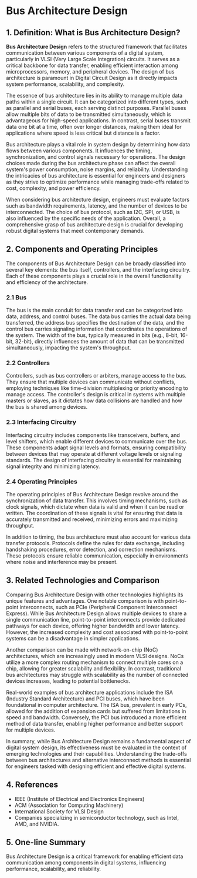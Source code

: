 # Bus Architecture Design

## 1. Definition: What is **Bus Architecture Design**?
**Bus Architecture Design** refers to the structured framework that facilitates communication between various components of a digital system, particularly in VLSI (Very Large Scale Integration) circuits. It serves as a critical backbone for data transfer, enabling efficient interaction among microprocessors, memory, and peripheral devices. The design of bus architecture is paramount in Digital Circuit Design as it directly impacts system performance, scalability, and complexity.

The essence of bus architecture lies in its ability to manage multiple data paths within a single circuit. It can be categorized into different types, such as parallel and serial buses, each serving distinct purposes. Parallel buses allow multiple bits of data to be transmitted simultaneously, which is advantageous for high-speed applications. In contrast, serial buses transmit data one bit at a time, often over longer distances, making them ideal for applications where speed is less critical but distance is a factor.

Bus architecture plays a vital role in system design by determining how data flows between various components. It influences the timing, synchronization, and control signals necessary for operations. The design choices made during the bus architecture phase can affect the overall system's power consumption, noise margins, and reliability. Understanding the intricacies of bus architecture is essential for engineers and designers as they strive to optimize performance while managing trade-offs related to cost, complexity, and power efficiency.

When considering bus architecture design, engineers must evaluate factors such as bandwidth requirements, latency, and the number of devices to be interconnected. The choice of bus protocol, such as I2C, SPI, or USB, is also influenced by the specific needs of the application. Overall, a comprehensive grasp of bus architecture design is crucial for developing robust digital systems that meet contemporary demands.

## 2. Components and Operating Principles
The components of Bus Architecture Design can be broadly classified into several key elements: the bus itself, controllers, and the interfacing circuitry. Each of these components plays a crucial role in the overall functionality and efficiency of the architecture.

### 2.1 Bus
The bus is the main conduit for data transfer and can be categorized into data, address, and control buses. The data bus carries the actual data being transferred, the address bus specifies the destination of the data, and the control bus carries signaling information that coordinates the operations of the system. The width of the bus, typically measured in bits (e.g., 8-bit, 16-bit, 32-bit), directly influences the amount of data that can be transmitted simultaneously, impacting the system's throughput.

### 2.2 Controllers
Controllers, such as bus controllers or arbiters, manage access to the bus. They ensure that multiple devices can communicate without conflicts, employing techniques like time-division multiplexing or priority encoding to manage access. The controller's design is critical in systems with multiple masters or slaves, as it dictates how data collisions are handled and how the bus is shared among devices.

### 2.3 Interfacing Circuitry
Interfacing circuitry includes components like transceivers, buffers, and level shifters, which enable different devices to communicate over the bus. These components adapt signal levels and formats, ensuring compatibility between devices that may operate at different voltage levels or signaling standards. The design of interfacing circuitry is essential for maintaining signal integrity and minimizing latency.

### 2.4 Operating Principles
The operating principles of Bus Architecture Design revolve around the synchronization of data transfer. This involves timing mechanisms, such as clock signals, which dictate when data is valid and when it can be read or written. The coordination of these signals is vital for ensuring that data is accurately transmitted and received, minimizing errors and maximizing throughput.

In addition to timing, the bus architecture must also account for various data transfer protocols. Protocols define the rules for data exchange, including handshaking procedures, error detection, and correction mechanisms. These protocols ensure reliable communication, especially in environments where noise and interference may be present.

## 3. Related Technologies and Comparison
Comparing Bus Architecture Design with other technologies highlights its unique features and advantages. One notable comparison is with point-to-point interconnects, such as PCIe (Peripheral Component Interconnect Express). While Bus Architecture Design allows multiple devices to share a single communication line, point-to-point interconnects provide dedicated pathways for each device, offering higher bandwidth and lower latency. However, the increased complexity and cost associated with point-to-point systems can be a disadvantage in simpler applications.

Another comparison can be made with network-on-chip (NoC) architectures, which are increasingly used in modern VLSI designs. NoCs utilize a more complex routing mechanism to connect multiple cores on a chip, allowing for greater scalability and flexibility. In contrast, traditional bus architectures may struggle with scalability as the number of connected devices increases, leading to potential bottlenecks.

Real-world examples of bus architecture applications include the ISA (Industry Standard Architecture) and PCI buses, which have been foundational in computer architecture. The ISA bus, prevalent in early PCs, allowed for the addition of expansion cards but suffered from limitations in speed and bandwidth. Conversely, the PCI bus introduced a more efficient method of data transfer, enabling higher performance and better support for multiple devices.

In summary, while Bus Architecture Design remains a fundamental aspect of digital system design, its effectiveness must be evaluated in the context of emerging technologies and their capabilities. Understanding the trade-offs between bus architectures and alternative interconnect methods is essential for engineers tasked with designing efficient and effective digital systems.

## 4. References
- IEEE (Institute of Electrical and Electronics Engineers)
- ACM (Association for Computing Machinery)
- International Society for VLSI Design
- Companies specializing in semiconductor technology, such as Intel, AMD, and NVIDIA.

## 5. One-line Summary
Bus Architecture Design is a critical framework for enabling efficient data communication among components in digital systems, influencing performance, scalability, and reliability.